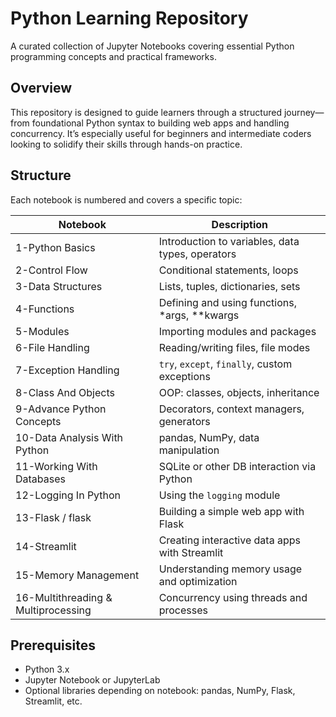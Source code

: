 # Python Learning Repository

A curated collection of Jupyter Notebooks covering essential Python programming concepts and practical frameworks.

## Overview

This repository is designed to guide learners through a structured journey—from foundational Python syntax to building web apps and handling concurrency. It’s especially useful for beginners and intermediate coders looking to solidify their skills through hands-on practice.

## Structure

Each notebook is numbered and covers a specific topic:

| Notebook                      | Description                                           |
|------------------------------|-------------------------------------------------------|
| 1-Python Basics              | Introduction to variables, data types, operators      |
| 2-Control Flow               | Conditional statements, loops                         |
| 3-Data Structures            | Lists, tuples, dictionaries, sets                     |
| 4-Functions                  | Defining and using functions, *args, **kwargs         |
| 5-Modules                    | Importing modules and packages                        |
| 6-File Handling              | Reading/writing files, file modes                     |
| 7-Exception Handling         | `try`, `except`, `finally`, custom exceptions         |
| 8-Class And Objects          | OOP: classes, objects, inheritance                    |
| 9-Advance Python Concepts    | Decorators, context managers, generators              |
| 10-Data Analysis With Python | pandas, NumPy, data manipulation                      |
| 11-Working With Databases    | SQLite or other DB interaction via Python             |
| 12-Logging In Python         | Using the `logging` module                            |
| 13-Flask / flask             | Building a simple web app with Flask                  |
| 14-Streamlit                 | Creating interactive data apps with Streamlit         |
| 15-Memory Management         | Understanding memory usage and optimization           |
| 16-Multithreading & Multiprocessing | Concurrency using threads and processes       |

## Prerequisites

- Python 3.x  
- Jupyter Notebook or JupyterLab  
- Optional libraries depending on notebook: pandas, NumPy, Flask, Streamlit, etc.
